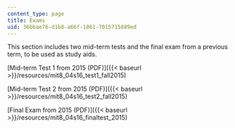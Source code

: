 ```yaml
---
content_type: page
title: Exams
uid: 36bbae76-d1b8-a66f-1061-7015715889ed
---
```


This section includes two mid-term tests and the final exam from a previous term, to be used as study aids.

[Mid-term Test 1 from 2015 (PDF)]({{< baseurl >}}/resources/mit8_04s16_test1_fall2015)

[Mid-term Test 2 from 2015 (PDF)]({{< baseurl >}}/resources/mit8_04s16_test2_fall2015)

[Final Exam from 2015 (PDF)]({{< baseurl >}}/resources/mit8_04s16_finaltest_2015)